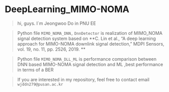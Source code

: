 # DeepLearning_MIMO-NOMA



> hi, guys. I`m Jeongwoo Do in PNU EE

> Python file `MIMO_NOMA_DNN,` `DnnDetector` is realization of MIMO_NOMA signal detection system based on
> **C. Lin et al., “A deep learning approach for MIMO-NOMA downlink signal detection,” MDPI Sensors, vol. 19, no. 11, pp. 2526, 2019. **

> Python file `MIMO_NOMA_DLL_ML` is performance comparison between DNN based MIMO-NOMA signal detection and ML ,best performance in terms of a BER

>If you are interested in my repository, feel free to contact email `wjddn279@pusan.ac.kr`
